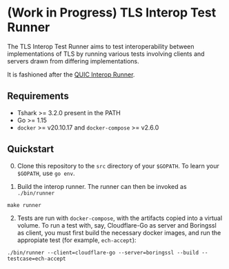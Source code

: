 <!-- SPDX-FileCopyrightText: 2020 The tls-interop-runner Authors -->
<!-- SPDX-License-Identifier: CC0-1.0 -->

# (Work in Progress) TLS Interop Test Runner

The TLS Interop Test Runner aims to test interoperability between
implementations of TLS by running various tests involving clients and servers
drawn from differing implementations.

It is fashioned after the [QUIC Interop
Runner](https://github.com/marten-seemann/quic-interop-runner).

## Requirements

- Tshark >= 3.2.0 present in the PATH
- Go >= 1.15
- `docker` >= v20.10.17 and `docker-compose` >= v2.6.0

## Quickstart

0. Clone this repository to the `src` directory of your `$GOPATH`.
To learn your `$GOPATH`, use `go env`.

1. Build the interop runner. The runner can then be invoked as `./bin/runner`
```
make runner
```

2. Tests are run with `docker-compose`, with the artifacts copied into a virtual
volume. To run a test with, say, Cloudflare-Go as server and Boringssl as client,
you must first build the necessary docker images, and run the appropiate
test (for example, `ech-accept`):

```
./bin/runner --client=cloudflare-go --server=boringssl --build --testcase=ech-accept
```
